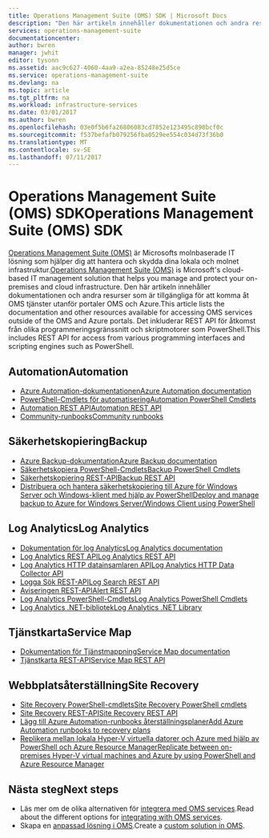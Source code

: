 ```yaml
---
title: Operations Management Suite (OMS) SDK | Microsoft Docs
description: "Den här artikeln innehåller dokumentationen och andra resurser som är tillgängliga för att komma åt OMS tjänster utanför portaler OMS och Azure.  Det inkluderar REST API för åtkomst från olika programmeringsgränssnitt och skriptmotorer som PowerShell"
services: operations-management-suite
documentationcenter: 
author: bwren
manager: jwhit
editor: tysonn
ms.assetid: aac9c627-4060-4aa9-a2ea-85248e25d5ce
ms.service: operations-management-suite
ms.devlang: na
ms.topic: article
ms.tgt_pltfrm: na
ms.workload: infrastructure-services
ms.date: 03/01/2017
ms.author: bwren
ms.openlocfilehash: 03e0f5b6fa26806083cd7852e123495c898bcf0c
ms.sourcegitcommit: f537befafb079256fba0529ee554c034d73f36b0
ms.translationtype: MT
ms.contentlocale: sv-SE
ms.lasthandoff: 07/11/2017
---
```

# <a name="operations-management-suite-oms-sdk"></a><span data-ttu-id="3006b-104">Operations Management Suite (OMS) SDK</span><span class="sxs-lookup"><span data-stu-id="3006b-104">Operations Management Suite (OMS) SDK</span></span>
<span data-ttu-id="3006b-105">[Operations Management Suite (OMS)](operations-management-suite-overview.md) är Microsofts molnbaserade IT lösning som hjälper dig att hantera och skydda dina lokala och molnet infrastruktur.</span><span class="sxs-lookup"><span data-stu-id="3006b-105">[Operations Management Suite (OMS)](operations-management-suite-overview.md) is Microsoft's cloud-based IT management solution that helps you manage and protect your on-premises and cloud infrastructure.</span></span>  <span data-ttu-id="3006b-106">Den här artikeln innehåller dokumentationen och andra resurser som är tillgängliga för att komma åt OMS tjänster utanför portaler OMS och Azure.</span><span class="sxs-lookup"><span data-stu-id="3006b-106">This article lists the documentation and other resources available for accessing OMS services outside of the OMS and Azure portals.</span></span>  <span data-ttu-id="3006b-107">Det inkluderar REST API för åtkomst från olika programmeringsgränssnitt och skriptmotorer som PowerShell.</span><span class="sxs-lookup"><span data-stu-id="3006b-107">This includes REST API for access from various programming interfaces and scripting engines such as PowerShell.</span></span> 

## <a name="automation"></a><span data-ttu-id="3006b-108">Automation</span><span class="sxs-lookup"><span data-stu-id="3006b-108">Automation</span></span>
* [<span data-ttu-id="3006b-109">Azure Automation-dokumentationen</span><span class="sxs-lookup"><span data-stu-id="3006b-109">Azure Automation documentation</span></span>](http://azure.microsoft.com/documentation/services/automation)
* [<span data-ttu-id="3006b-110">PowerShell-Cmdlets för automatisering</span><span class="sxs-lookup"><span data-stu-id="3006b-110">Automation PowerShell Cmdlets</span></span>](http://msdn.microsoft.com/library/dn690262.aspx)
* [<span data-ttu-id="3006b-111">Automation REST API</span><span class="sxs-lookup"><span data-stu-id="3006b-111">Automation REST API</span></span>](http://msdn.microsoft.com/library/mt662285.aspx)
* [<span data-ttu-id="3006b-112">Community-runbooks</span><span class="sxs-lookup"><span data-stu-id="3006b-112">Community runbooks</span></span>](https://gallery.technet.microsoft.com/scriptcenter/site/search?f%5B0%5D.Type=RootCategory&f%5B0%5D.Value=WindowsAzure&f%5B0%5D.Text=Windows%20Azure)

## <a name="backup"></a><span data-ttu-id="3006b-113">Säkerhetskopiering</span><span class="sxs-lookup"><span data-stu-id="3006b-113">Backup</span></span>
* [<span data-ttu-id="3006b-114">Azure Backup-dokumentation</span><span class="sxs-lookup"><span data-stu-id="3006b-114">Azure Backup documentation</span></span>](http://azure.microsoft.com/documentation/services/backup)
* [<span data-ttu-id="3006b-115">Säkerhetskopiera PowerShell-Cmdlets</span><span class="sxs-lookup"><span data-stu-id="3006b-115">Backup PowerShell Cmdlets</span></span>](https://msdn.microsoft.com/library/mt619253.aspx)
* [<span data-ttu-id="3006b-116">Säkerhetskopiering REST-API</span><span class="sxs-lookup"><span data-stu-id="3006b-116">Backup REST API</span></span>](https://msdn.microsoft.com/library/azure/mt772375.aspx)
* [<span data-ttu-id="3006b-117">Distribuera och hantera säkerhetskopiering till Azure för Windows Server och Windows-klient med hjälp av PowerShell</span><span class="sxs-lookup"><span data-stu-id="3006b-117">Deploy and manage backup to Azure for Windows Server/Windows Client using PowerShell</span></span>](../backup/backup-client-automation.md)

## <a name="log-analytics"></a><span data-ttu-id="3006b-118">Log Analytics</span><span class="sxs-lookup"><span data-stu-id="3006b-118">Log Analytics</span></span>
* [<span data-ttu-id="3006b-119">Dokumentation för log Analytics</span><span class="sxs-lookup"><span data-stu-id="3006b-119">Log Analytics documentation</span></span>](http://azure.microsoft.com/documentation/services/log-analytics)
* [<span data-ttu-id="3006b-120">Log Analytics REST API</span><span class="sxs-lookup"><span data-stu-id="3006b-120">Log Analytics REST API</span></span>](/rest/api/loganalytics)
* [<span data-ttu-id="3006b-121">Log Analytics HTTP datainsamlaren API</span><span class="sxs-lookup"><span data-stu-id="3006b-121">Log Analytics HTTP Data Collector API</span></span>](../log-analytics/log-analytics-data-collector-api.md)
* [<span data-ttu-id="3006b-122">Logga Sök REST-API</span><span class="sxs-lookup"><span data-stu-id="3006b-122">Log Search REST  API</span></span>](../log-analytics/log-analytics-log-search-api.md)
* [<span data-ttu-id="3006b-123">Aviseringen REST-API</span><span class="sxs-lookup"><span data-stu-id="3006b-123">Alert REST API</span></span>](../log-analytics/log-analytics-api-alerts.md)
* [<span data-ttu-id="3006b-124">Log Analytics PowerShell-Cmdlets</span><span class="sxs-lookup"><span data-stu-id="3006b-124">Log Analytics PowerShell Cmdlets</span></span>](https://msdn.microsoft.com/library/mt188224.aspx)
* [<span data-ttu-id="3006b-125">Log Analytics .NET-bibliotek</span><span class="sxs-lookup"><span data-stu-id="3006b-125">Log Analytics .NET Library</span></span>](https://www.nuget.org/packages/Microsoft.Azure.Management.OperationalInsights/0.16.0-preview)

## <a name="service-map"></a><span data-ttu-id="3006b-126">Tjänstkarta</span><span class="sxs-lookup"><span data-stu-id="3006b-126">Service Map</span></span>
* [<span data-ttu-id="3006b-127">Dokumentation för Tjänstmappning</span><span class="sxs-lookup"><span data-stu-id="3006b-127">Service Map documentation</span></span>](operations-management-suite-service-map.md)
* [<span data-ttu-id="3006b-128">Tjänstkarta REST-API</span><span class="sxs-lookup"><span data-stu-id="3006b-128">Service Map REST API</span></span>](https://docs.microsoft.com/rest/api/servicemap/)

## <a name="site-recovery"></a><span data-ttu-id="3006b-129">Webbplatsåterställning</span><span class="sxs-lookup"><span data-stu-id="3006b-129">Site Recovery</span></span>
* [<span data-ttu-id="3006b-130">Site Recovery PowerShell-cmdlets</span><span class="sxs-lookup"><span data-stu-id="3006b-130">Site Recovery PowerShell cmdlets</span></span>](https://msdn.microsoft.com/library/mt637930.aspx)
* [<span data-ttu-id="3006b-131">Site Recovery REST-API</span><span class="sxs-lookup"><span data-stu-id="3006b-131">Site Recovery REST API</span></span>](https://msdn.microsoft.com/library/azure/mt750497.aspx)
* [<span data-ttu-id="3006b-132">Lägg till Azure Automation-runbooks återställningsplaner</span><span class="sxs-lookup"><span data-stu-id="3006b-132">Add Azure Automation runbooks to recovery plans</span></span>](../site-recovery/site-recovery-runbook-automation.md)
* [<span data-ttu-id="3006b-133">Replikera mellan lokala Hyper-V virtuella datorer och Azure med hjälp av PowerShell och Azure Resource Manager</span><span class="sxs-lookup"><span data-stu-id="3006b-133">Replicate between on-premises Hyper-V virtual machines and Azure by using PowerShell and Azure Resource Manager</span></span>](../site-recovery/site-recovery-deploy-with-powershell-resource-manager.md)

## <a name="next-steps"></a><span data-ttu-id="3006b-134">Nästa steg</span><span class="sxs-lookup"><span data-stu-id="3006b-134">Next steps</span></span>
* <span data-ttu-id="3006b-135">Läs mer om de olika alternativen för [integrera med OMS services](operations-management-suite-integration.md).</span><span class="sxs-lookup"><span data-stu-id="3006b-135">Read about the different options for [integrating with OMS services](operations-management-suite-integration.md).</span></span>
* <span data-ttu-id="3006b-136">Skapa en [anpassad lösning i OMS](operations-management-suite-solutions-creating.md).</span><span class="sxs-lookup"><span data-stu-id="3006b-136">Create a [custom solution in OMS](operations-management-suite-solutions-creating.md).</span></span>

